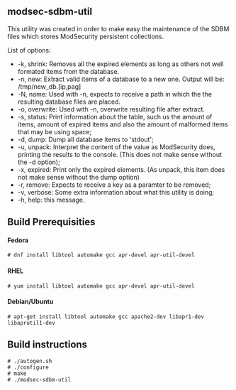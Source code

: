 ## modsec-sdbm-util
This utility was created in order to make easy the maintenance of the SDBM files
which stores ModSecurity persistent collections.

List of options:


   * -k, shrink: Removes all the expired elements as long as others not well
      formated items from the database.
   * -n, new: Extract valid items of a database to a new one. Output will be:
      /tmp/new_db.[ip,pag]
   * -N, name: Used with -n, expects to receive a path in which the
	  the resulting database files are placed.
   * -o, overwrite: Used with -n, overwrite resulting file after extract.
   * -s, status: Print information about the table, such us the amount of items,
      amount of expired items and also the amount of malformed items that
      may be using space;
   * -d, dump: Dump all database items to 'stdout';
   * -u, unpack: Interpret the content of the value as ModSecurity does, printing
      the results to the console. (This does not make sense without the
      -d option);
   * -x, expired: Print only the expired elements. (As unpack, this item does not
      make sense without the dump option)
   * -r, remove: Expects to receive a key as a paramter to be removed;
   * -v, verbose: Some extra information about what this utility is doing;
   * -h, help: this message.

## Build Prerequisities

#### Fedora
````
# dnf install libtool automake gcc apr-devel apr-util-devel
````

#### RHEL
````
# yum install libtool automake gcc apr-devel apr-util-devel
````

#### Debian/Ubuntu
````
# apt-get install libtool automake gcc apache2-dev libapr1-dev libaprutil1-dev
````

## Build instructions
````
# ./autogen.sh
# ./configure
# make
# ./modsec-sdbm-util
````
